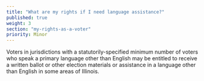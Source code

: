 ```yaml
---
title: "What are my rights if I need language assistance?"
published: true
weight: 3
section: "my-rights-as-a-voter"
priority: Minor
---
```

Voters in jurisdictions with a statutorily-specified minimum number of voters who speak a primary language other than English may be entitled to receive a written ballot or other election materials or assistance in a language other than English in some areas of Illinois.  
